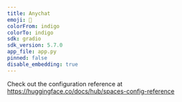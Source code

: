 ```yaml
---
title: Anychat
emoji: 🏢
colorFrom: indigo
colorTo: indigo
sdk: gradio
sdk_version: 5.7.0
app_file: app.py
pinned: false
disable_embedding: true
---
```


Check out the configuration reference at https://huggingface.co/docs/hub/spaces-config-reference
